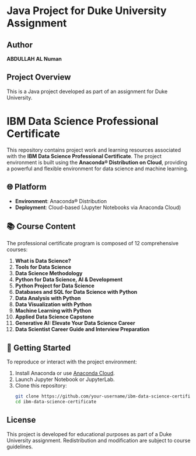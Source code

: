 # Java Project for Duke University Assignment

## Author
**ABDULLAH AL Numan**

## Project Overview
This is a Java project developed as part of an assignment for Duke University.
# IBM Data Science Professional Certificate

This repository contains project work and learning resources associated with the **IBM Data Science Professional Certificate**. The project environment is built using the **Anaconda® Distribution on Cloud**, providing a powerful and flexible environment for data science and machine learning.

## 🌐 Platform

- **Environment**: Anaconda® Distribution  
- **Deployment**: Cloud-based (Jupyter Notebooks via Anaconda Cloud)

## 📚 Course Content

The professional certificate program is composed of 12 comprehensive courses:

1. **What is Data Science?**  
2. **Tools for Data Science**  
3. **Data Science Methodology**  
4. **Python for Data Science, AI & Development**  
5. **Python Project for Data Science**  
6. **Databases and SQL for Data Science with Python**  
7. **Data Analysis with Python**  
8. **Data Visualization with Python**  
9. **Machine Learning with Python**  
10. **Applied Data Science Capstone**  
11. **Generative AI: Elevate Your Data Science Career**  
12. **Data Scientist Career Guide and Interview Preparation**

## 🚀 Getting Started

To reproduce or interact with the project environment:

1. Install Anaconda or use [Anaconda Cloud](https://anaconda.org/).
2. Launch Jupyter Notebook or JupyterLab.
3. Clone this repository:
   ```bash
   git clone https://github.com/your-username/ibm-data-science-certificate.git
   cd ibm-data-science-certificate

## License
This project is developed for educational purposes as part of a Duke University assignment. Redistribution and modification are subject to course guidelines.

